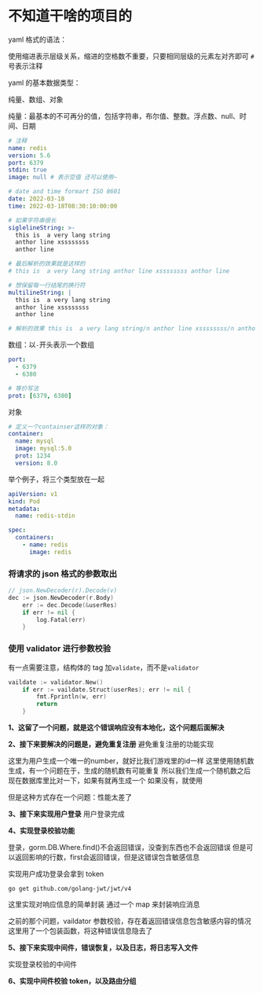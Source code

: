 # 不知道干啥的项目的

yaml 格式的语法：

使用缩进表示层级关系，缩进的空格数不重要，只要相同层级的元素左对齐即可
`#`号表示注释

yaml 的基本数据类型：

纯量、数组、对象

纯量：最基本的不可再分的值，包括字符串，布尔值、整数。浮点数、null、时间、日期

```yaml
# 注释
name: redis
version: 5.6
port: 6379
stdin: true
image: null # 表示空值 还可以使用~

# date and time formart ISO 8601
date: 2022-03-18
time: 2022-03-18T08:30:10:00:00

# 如果字符串很长
siglelineString: >-
  this is  a very lang string
  anthor line xssssssss
  anthor line

# 最后解析的效果就是这样的
# this is  a very lang string anthor line xssssssss anthor line

# 想保留每一行结尾的换行符
multilineString: |
  this is  a very lang string
  anthor line xssssssss
  anthor line

# 解析的效果 this is  a very lang string/n anthor line xssssssss/n anthor line/n
```

数组：以`-`开头表示一个数组

```yaml
port:
  - 6379
  - 6380

# 等价写法
prot: [6379, 6380]
```

对象

```yaml
# 定义一个containser这样的对象：
container:
  name: mysql
  image: mysql:5.0
  prot: 1234
  version: 8.0
```

举个例子，将三个类型放在一起

```yaml
apiVersion: v1
kind: Pod
metadata:
  name: redis-stdin

spec:
  containers:
    - name: redis
      image: redis
```

### 将请求的 json 格式的参数取出

```go
// json.NewDecoder(r).Decode(v)
dec := json.NewDecoder(r.Body)
	err := dec.Decode(&userRes)
	if err != nil {
		log.Fatal(err)
	}
```

### 使用 validator 进行参数校验

有一点需要注意，结构体的 tag 加`validate`，而不是`validator`

```go
vaildate := validator.New()
	if err := vaildate.Struct(userRes); err != nil {
		fmt.Fprintln(w, err)
		return
	}
```

**1、这留了一个问题，就是这个错误响应没有本地化，这个问题后面解决**

**2、接下来要解决的问题是，避免重复注册**
避免重复注册的功能实现

这里为用户生成一个唯一的number，就好比我们游戏里的id一样
这里使用随机数生成，有一个问题在于，生成的随机数有可能重复
所以我们生成一个随机数之后现在数据库里比对一下，如果有就再生成一个
如果没有，就使用

但是这种方式存在一个问题：性能太差了

**3、接下来实现用户登录**
用户登录完成

**4、实现登录校验功能**

登录，gorm.DB.Where.find()不会返回错误，没查到东西也不会返回错误
但是可以返回影响的行数，first会返回错误，但是这错误包含敏感信息

实现用户成功登录会拿到 token

```jwt
go get github.com/golang-jwt/jwt/v4
```

这里实现对响应信息的简单封装
通过一个 map 来封装响应消息

之前的那个问题，vaildator 参数校验，存在着返回错误信息包含敏感内容的情况
这里用了一个包装函数，将这种错误信息隐去了

**5、接下来实现中间件，错误恢复，以及日志，将日志写入文件**

实现登录校验的中间件

**6、实现中间件校验 token，以及路由分组**
